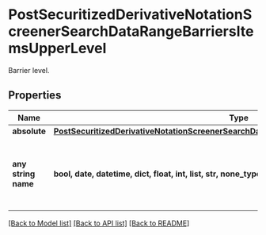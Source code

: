 # PostSecuritizedDerivativeNotationScreenerSearchDataRangeBarriersItemsUpperLevel

Barrier level.

## Properties
Name | Type | Description | Notes
------------ | ------------- | ------------- | -------------
**absolute** | [**PostSecuritizedDerivativeNotationScreenerSearchDataRangeBarriersItemsUpperLevelAbsolute**](PostSecuritizedDerivativeNotationScreenerSearchDataRangeBarriersItemsUpperLevelAbsolute.md) |  | [optional] 
**any string name** | **bool, date, datetime, dict, float, int, list, str, none_type** | any string name can be used but the value must be the correct type | [optional]

[[Back to Model list]](../README.md#documentation-for-models) [[Back to API list]](../README.md#documentation-for-api-endpoints) [[Back to README]](../README.md)


